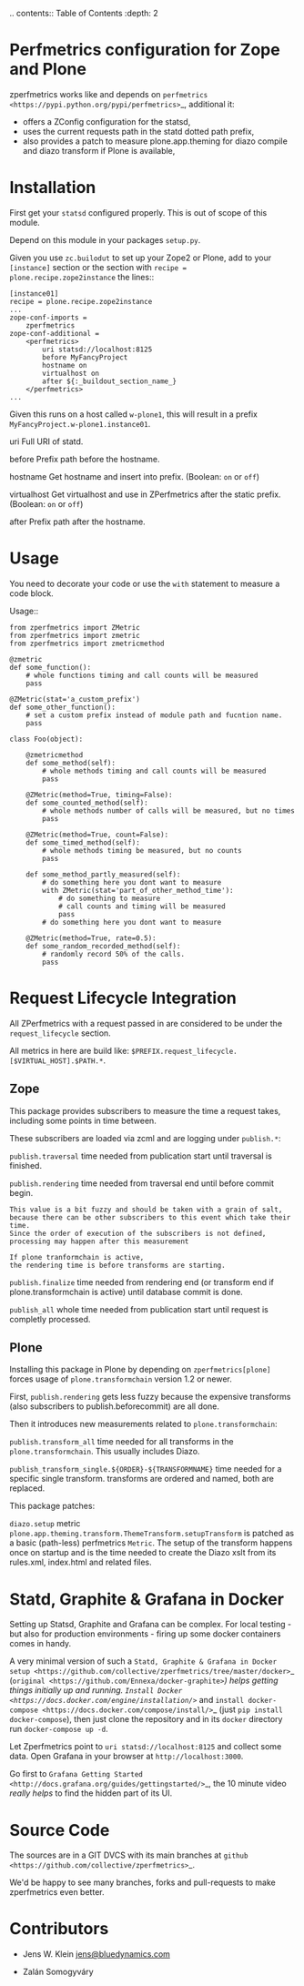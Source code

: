 .. contents:: Table of Contents
   :depth: 2

Perfmetrics configuration for Zope and Plone
============================================

zperfmetrics works like and depends on `perfmetrics <https://pypi.python.org/pypi/perfmetrics>`_, additional it:

- offers a ZConfig configuration for the statsd,
- uses the current requests path in the statd dotted path prefix,
- also provides a patch to measure plone.app.theming for diazo compile and diazo transform if Plone is available,


Installation
============

First get your ``statsd`` configured properly.
This is out of scope of this module.

Depend on this module in your packages ``setup.py``.

Given you use ``zc.builodut`` to set up your Zope2 or Plone,
add to your ``[instance]`` section or the section with ``recipe = plone.recipe.zope2instance`` the lines::

    [instance01]
    recipe = plone.recipe.zope2instance
    ...
    zope-conf-imports =
        zperfmetrics
    zope-conf-additional =
        <perfmetrics>
            uri statsd://localhost:8125
            before MyFancyProject
            hostname on
            virtualhost on
            after ${:_buildout_section_name_}
        </perfmetrics>
    ...

Given this runs on a host called ``w-plone1``,
this will result in a prefix ``MyFancyProject.w-plone1.instance01``.

uri
    Full URI of statd.

before
    Prefix path before the hostname.

hostname
    Get hostname and insert into prefix.
    (Boolean: ``on`` or ``off``)

virtualhost
    Get virtualhost and use in ZPerfmetrics after the static prefix.
    (Boolean: ``on`` or ``off``)

after
    Prefix path after the hostname.


Usage
=====

You need to decorate your code or use the ``with`` statement to measure a code block.

Usage::

    from zperfmetrics import ZMetric
    from zperfmetrics import zmetric
    from zperfmetrics import zmetricmethod

    @zmetric
    def some_function():
        # whole functions timing and call counts will be measured
        pass

    @ZMetric(stat='a_custom_prefix')
    def some_other_function():
        # set a custom prefix instead of module path and fucntion name.
        pass

    class Foo(object):

        @zmetricmethod
        def some_method(self):
            # whole methods timing and call counts will be measured
            pass

        @ZMetric(method=True, timing=False):
        def some_counted_method(self):
            # whole methods number of calls will be measured, but no times
            pass

        @ZMetric(method=True, count=False):
        def some_timed_method(self):
            # whole methods timing be measured, but no counts
            pass

        def some_method_partly_measured(self):
            # do something here you dont want to measure
            with ZMetric(stat='part_of_other_method_time'):
                # do something to measure
                # call counts and timing will be measured
                pass
            # do something here you dont want to measure

        @ZMetric(method=True, rate=0.5):
        def some_random_recorded_method(self):
            # randomly record 50% of the calls.
            pass


Request Lifecycle Integration
=============================

All ZPerfmetrics with a request passed in are considered to be under the ``request_lifecycle`` section.

All metrics in here are build like: ``$PREFIX.request_lifecycle.[$VIRTUAL_HOST].$PATH.*``.

Zope
----

This package provides subscribers to measure the time a request takes,
including some points in time between.

These subscribers are loaded via zcml and are logging under ``publish.*``:

``publish.traversal``
    time needed from publication start until traversal is finished.

``publish.rendering``
    time needed from traversal end until before commit begin.

    This value is a bit fuzzy and should be taken with a grain of salt,
    because there can be other subscribers to this event which take their time.
    Since the order of execution of the subscribers is not defined,
    processing may happen after this measurement

    If plone tranformchain is active,
    the rendering time is before transforms are starting.

``publish.finalize``
    time needed from rendering end (or transform end if plone.transformchain is active) until database commit is done.

``publish_all``
    whole time needed from publication start until request is completly processed.

Plone
-----

Installing this package in Plone by depending on ``zperfmetrics[plone]`` forces usage of ``plone.transformchain`` version 1.2 or newer.

First, ``publish.rendering`` gets less fuzzy because the expensive transforms (also subscribers to publish.beforecommit) are all done.

Then it introduces new measurements related to ``plone.transformchain``:

``publish.transform_all``
    time needed for all transforms in the ``plone.transformchain``.
    This usually includes Diazo.

``publish_transform_single.${ORDER}-${TRANSFORMNAME}``
    time needed for a specific single transform.
    transforms are ordered and named, both are replaced.


This package patches:

``diazo.setup`` metric
    ``plone.app.theming.transform.ThemeTransform.setupTransform`` is patched as a basic (path-less) perfmetrics ``Metric``.
    The setup of the transform happens once on startup and is the time needed to create the Diazo xslt from its rules.xml, index.html and related files.

Statd, Graphite & Grafana in Docker
===================================

Setting up Statsd, Graphite and Grafana can be complex.
For local testing - but also for production environments - firing up some docker containers comes in handy.

A very minimal version of such a `Statd, Graphite & Grafana in Docker setup <https://github.com/collective/zperfmetrics/tree/master/docker>`_ (`original <https://github.com/Ennexa/docker-graphite>`_) helps getting things initially up and running.
`Install Docker <https://docs.docker.com/engine/installation/>`_ and `install docker-compose <https://docs.docker.com/compose/install/>`_ (just ``pip install docker-compose``),
then just clone the repository and in its ``docker`` directory run ``docker-compose up -d``.

Let Zperfmetrics point to ``uri statsd://localhost:8125`` and collect some data.
Open Grafana in your browser at ``http://localhost:3000``.

Go first to `Grafana Getting Started <http://docs.grafana.org/guides/gettingstarted/>`_,
the 10 minute video *really helps* to find the hidden part of its UI.

Source Code
===========

The sources are in a GIT DVCS with its main branches at `github <https://github.com/collective/zperfmetrics>`_.

We'd be happy to see many branches, forks and pull-requests to make zperfmetrics even better.

Contributors
============

- Jens W. Klein <jens@bluedynamics.com>

- Zalán Somogyváry
